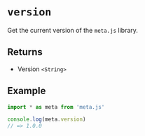 # `version`

Get the current version of the `meta.js` library.

## Returns

- Version `<String>`

## Example

```js
import * as meta from 'meta.js'

console.log(meta.version)
// => 1.0.0
```
